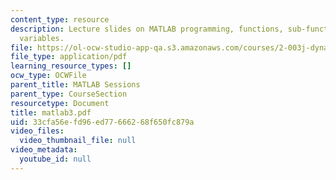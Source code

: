 ```yaml
---
content_type: resource
description: Lecture slides on MATLAB programming, functions, sub-functions, and global
  variables.
file: https://ol-ocw-studio-app-qa.s3.amazonaws.com/courses/2-003j-dynamics-and-control-i-fall-2007/33cfa56efd96ed77666268f650fc879a_matlab3.pdf
file_type: application/pdf
learning_resource_types: []
ocw_type: OCWFile
parent_title: MATLAB Sessions
parent_type: CourseSection
resourcetype: Document
title: matlab3.pdf
uid: 33cfa56e-fd96-ed77-6662-68f650fc879a
video_files:
  video_thumbnail_file: null
video_metadata:
  youtube_id: null
---
```

